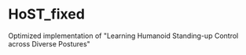 # HoST_fixed
Optimized  implementation of "Learning Humanoid Standing-up Control across Diverse Postures"
